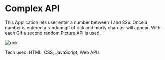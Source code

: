 <h1> Complex API </h1>
<P> This Application lets user enter a number between 1 and 826. Once a number is entered a random gif of rick and morty charcter will appear. With each Gif a second random Picture API is used.</p>

![rick ](https://user-images.githubusercontent.com/101954954/172288072-61cb47e1-cc48-4532-ac6f-7afd0f710612.png)


Tech used: HTML, CSS, JavaScript, Web APIs 
